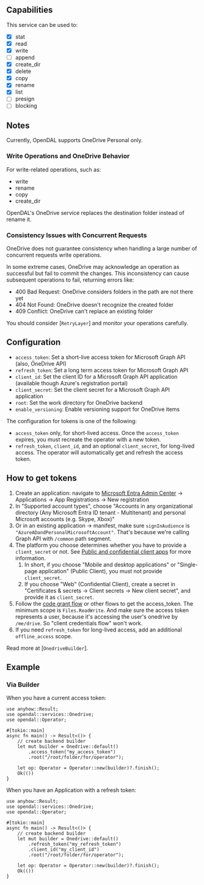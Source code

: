 ## Capabilities

This service can be used to:

- [x] stat
- [x] read
- [x] write
- [ ] append
- [x] create_dir
- [x] delete
- [x] copy
- [x] rename
- [x] list
- [ ] presign
- [ ] blocking

## Notes

Currently, OpenDAL supports OneDrive Personal only.

### Write Operations and OneDrive Behavior

For write-related operations, such as:

- write
- rename
- copy
- create_dir

OpenDAL's OneDrive service replaces the destination folder instead of rename it.

### Consistency Issues with Concurrent Requests

OneDrive does not guarantee consistency when handling a large number of concurrent requests write operations.

In some extreme cases, OneDrive may acknowledge an operation as successful but fail to commit the changes.
This inconsistency can cause subsequent operations to fail, returning errors like:

- 400 Bad Request: OneDrive considers folders in the path are not there yet
- 404 Not Found: OneDrive doesn't recognize the created folder
- 409 Conflict: OneDrive can't replace an existing folder

You should consider [`RetryLayer`] and monitor your operations carefully.

## Configuration

- `access_token`: Set a short-live access token for Microsoft Graph API (also, OneDrive API)
- `refresh_token`: Set a long term access token for Microsoft Graph API
- `client_id`: Set the client ID for a Microsoft Graph API application (available though Azure's registration portal)
- `client_secret`: Set the client secret for a Microsoft Graph API application
- `root`: Set the work directory for OneDrive backend
- `enable_versioning`: Enable versioning support for OneDrive items

The configuration for tokens is one of the following:
* `access_token` only, for short-lived access. Once the `access_token` expires, you must recreate the operator with a new token.
* `refresh_token`, `client_id`, and an optional `client_secret`, for long-lived access. The operator will automatically get and refresh the access token.

## How to get tokens

1. Create an application: navigate to [Microsoft Entra Admin Center](https://entra.microsoft.com/) -> Applications -> App Registrations -> New registration
2. In "Supported account types", choose "Accounts in any organizational directory (Any Microsoft Entra ID tenant - Multitenant) and personal Microsoft accounts (e.g. Skype, Xbox)"
3. Or in an existing application -> manifest, make sure `signInAudience` is `"AzureADandPersonalMicrosoftAccount"`. That's because we're calling Graph API with `/common` path segment.
4. The platform you choose determines whether you have to provide a `client_secret` or not. See [Public and confidential client apps](https://learn.microsoft.com/en-us/entra/identity-platform/msal-client-applications) for more information.
    1. In short, if you choose "Mobile and desktop applications" or "Single-page application" (Public Client), you must not provide `client_secret`.
    2. If you choose "Web" (Confidential Client), create a secret in "Certificates & secrets -> Client secrets -> New client secret", and provide it as `client_secret`.
5. Follow the [code grant flow](https://learn.microsoft.com/en-us/entra/identity-platform/v2-oauth2-auth-code-flow) or other flows to get the access_token. The minimum scope is `Files.ReadWrite`. And make sure the access token represents a user, because it's accessing the user's onedrive by `/me/drive`. So "client credentials flow" won't work.
6. If you need `refresh_token` for long-lived access, add an additional `offline_access` scope.

Read more at [`OnedriveBuilder`].

## Example

### Via Builder

When you have a current access token: 

```rust,no_run
use anyhow::Result;
use opendal::services::Onedrive;
use opendal::Operator;

#[tokio::main]
async fn main() -> Result<()> {
    // create backend builder
    let mut builder = Onedrive::default()
        .access_token("my_access_token")
        .root("/root/folder/for/operator");

    let op: Operator = Operator::new(builder)?.finish();
    Ok(())
}
```

When you have an Application with a refresh token:

```rust,no_run
use anyhow::Result;
use opendal::services::Onedrive;
use opendal::Operator;

#[tokio::main]
async fn main() -> Result<()> {
    // create backend builder
    let mut builder = Onedrive::default()
        .refresh_token("my_refresh_token")
        .client_id("my_client_id")
        .root("/root/folder/for/operator");

    let op: Operator = Operator::new(builder)?.finish();
    Ok(())
}
```


[conflict-behavior]: https://learn.microsoft.com/en-us/graph/api/resources/driveitem?view=graph-rest-1.0#instance-attributes

